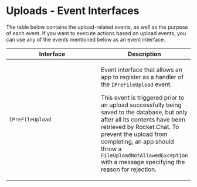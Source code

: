 # Uploads - Event Interfaces

The table below contains the upload-related events, as well as the purpose of each event. If you want to execute actions based on upload events, you can use any of the events mentioned below as an event interface.&#x20;

<table><thead><tr><th width="238.5">Interface</th><th>Description</th></tr></thead><tbody><tr><td><code>IPreFileUpload</code></td><td><p>Event interface that allows an app to register as a handler of the <code>IPreFileUpload</code> event. </p><p></p><p>This event is triggered prior to an upload successfully being saved to the database, but only after all its contents have been retrieved by Rocket.Chat. To prevent the upload from completing, an app should throw a <code>FileUploadNotAllowedException</code> with a message specifying the reason for rejection.</p></td></tr></tbody></table>
